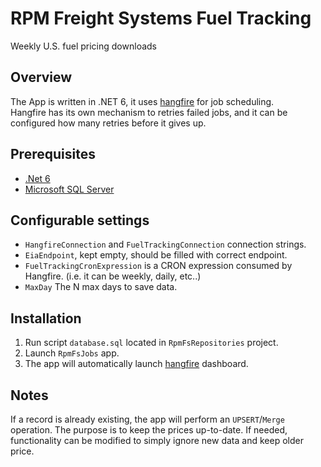 # RPM Freight Systems Fuel Tracking
Weekly U.S. fuel pricing downloads

## Overview
The App is written in .NET 6, it uses [hangfire](https://www.hangfire.io/) for job scheduling. <br>
Hangfire has its own mechanism to retries failed jobs, and it can be configured how many retries before it gives up. <br>

## Prerequisites
-  [.Net 6](https://dotnet.microsoft.com/en-us/download/dotnet/6.0)
- [Microsoft SQL Server](https://www.microsoft.com/en-us/sql-server/sql-server-downloads)

## Configurable settings
- `HangfireConnection` and `FuelTrackingConnection` connection strings.
- `EiaEndpoint`, kept empty, should be filled with correct endpoint.
- `FuelTrackingCronExpression` is a CRON expression consumed by Hangfire. (i.e. it can be weekly, daily, etc..)
- `MaxDay` The N max days to save data.

## Installation
1. Run script `database.sql` located in `RpmFsRepositories` project. 
2. Launch `RpmFsJobs` app.
3. The app will automatically launch [hangfire](https://www.hangfire.io/) dashboard.

## Notes
If a record is already existing, the app will perform an `UPSERT`/`Merge` operation. The purpose is to keep the prices up-to-date. If needed, functionality can be modified to simply ignore new data and keep older price.
